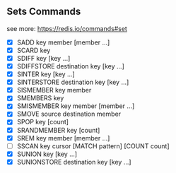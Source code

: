 ## Sets Commands

see more: https://redis.io/commands#set

- [x] SADD key member [member ...]
- [x] SCARD key
- [x] SDIFF key [key ...]
- [x] SDIFFSTORE destination key [key ...]
- [x] SINTER key [key ...]
- [x] SINTERSTORE destination key [key ...]
- [x] SISMEMBER key member
- [x] SMEMBERS key
- [x] SMISMEMBER key member [member ...]
- [x] SMOVE source destination member
- [x] SPOP key [count]
- [x] SRANDMEMBER key [count]
- [x] SREM key member [member ...]
- [ ] SSCAN key cursor [MATCH pattern] [COUNT count]
- [x] SUNION key [key ...]
- [x] SUNIONSTORE destination key [key ...]
